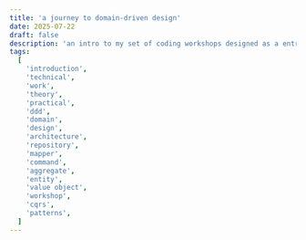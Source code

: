 ```yaml
---
title: 'a journey to domain-driven design'
date: 2025-07-22
draft: false
description: 'an intro to my set of coding workshops designed as a entry point to the world of domain-driven design'
tags:
  [
    'introduction',
    'technical',
    'work',
    'theory',
    'practical',
    'ddd',
    'domain',
    'design',
    'architecture',
    'repository',
    'mapper',
    'command',
    'aggregate',
    'entity',
    'value object',
    'workshop',
    'cqrs',
    'patterns',
  ]
---
```

